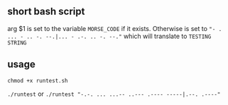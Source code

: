 
## short bash script

arg $1 is set to the variable `MORSE_CODE` if it exists. Otherwise is set
to `"- . ... - .. -. --.|... - .-. .. -. --."` which will translate to
`TESTING STRING`

## usage

`chmod +x runtest.sh`

`./runtest`
or
`./runtest "-.-. ... ...-- ..--- .---- -----|.--. .----"`

